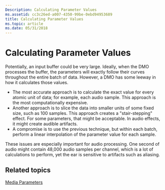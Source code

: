 ```yaml
---
Description: Calculating Parameter Values
ms.assetid: cc3c26ed-a007-4350-99be-0ebd94953689
title: Calculating Parameter Values
ms.topic: article
ms.date: 05/31/2018
---
```


# Calculating Parameter Values

Potentially, an input buffer could be very large. Ideally, when the DMO processes the buffer, the parameters will exactly follow their curves throughout the entire batch of data. However, a DMO has some leeway in how it calculates those values.

-   The most accurate approach is to calculate the exact value for every atomic unit of data; for example, each audio sample. This approach is the most computationally expensive.
-   Another approach is to slice the data into smaller units of some fixed size, such as 100 samples. This approach creates a "stair-stepping" effect. For some parameters, that might be acceptable. In audio effects, it might create audible artifacts.
-   A compromise is to use the previous technique, but within each batch, perform a linear interpolation of the parameter value for each sample.

These issues are especially important for audio processing. One second of audio might contain 48,000 audio samples per channel, which is a lot of calculations to perform, yet the ear is sensitive to artifacts such as aliasing.

## Related topics

<dl> <dt>

[Media Parameters](media-parameters.md)
</dt> </dl>

 

 



